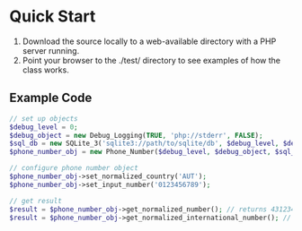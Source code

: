 # Quick Start 

1. Download the source locally to a web-available directory with a PHP server running.
2. Point your browser to the ./test/ directory to see examples of how the class works.

## Example Code

```php
// set up objects
$debug_level = 0;
$debug_object = new Debug_Logging(TRUE, 'php://stderr', FALSE);
$sql_db = new SQLite_3('sqlite3://path/to/sqlite/db', $debug_level, $debug_object);
$phone_number_obj = new Phone_Number($debug_level, $debug_object, $sql_db, NULL);

// configure phone number object
$phone_number_obj->set_normalized_country('AUT');
$phone_number_obj->set_input_number('0123456789');

// get result
$result = $phone_number_obj->get_normalized_number(); // returns 43123456789
$result = $phone_number_obj->get_normalized_international_number(); // returns +43123456789
```
